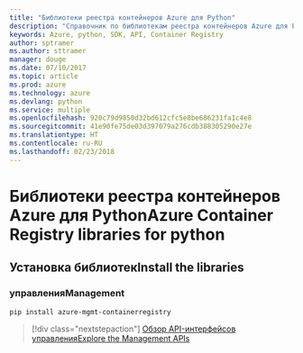 ```yaml
---
title: "Библиотеки реестра контейнеров Azure для Python"
description: "Справочник по библиотекам реестра контейнеров Azure для Python"
keywords: Azure, python, SDK, API, Container Registry
author: sptramer
ms.author: sttramer
manager: douge
ms.date: 07/10/2017
ms.topic: article
ms.prod: azure
ms.technology: azure
ms.devlang: python
ms.service: multiple
ms.openlocfilehash: 920c79d9850d32bd612cfc5e8be686231fa1c4e8
ms.sourcegitcommit: 41e90fe75de03d397079a276cdb388305290e27e
ms.translationtype: HT
ms.contentlocale: ru-RU
ms.lasthandoff: 02/23/2018
---
```

# <a name="azure-container-registry-libraries-for-python"></a><span data-ttu-id="3b1da-104">Библиотеки реестра контейнеров Azure для Python</span><span class="sxs-lookup"><span data-stu-id="3b1da-104">Azure Container Registry libraries for python</span></span>

## <a name="install-the-libraries"></a><span data-ttu-id="3b1da-105">Установка библиотек</span><span class="sxs-lookup"><span data-stu-id="3b1da-105">Install the libraries</span></span>


### <a name="management"></a><span data-ttu-id="3b1da-106">управления</span><span class="sxs-lookup"><span data-stu-id="3b1da-106">Management</span></span>

```bash
pip install azure-mgmt-containerregistry
```
> [!div class="nextstepaction"]
> [<span data-ttu-id="3b1da-107">Обзор API-интерфейсов управления</span><span class="sxs-lookup"><span data-stu-id="3b1da-107">Explore the Management APIs</span></span>](/python/api/overview/azure/containerregistry/management)